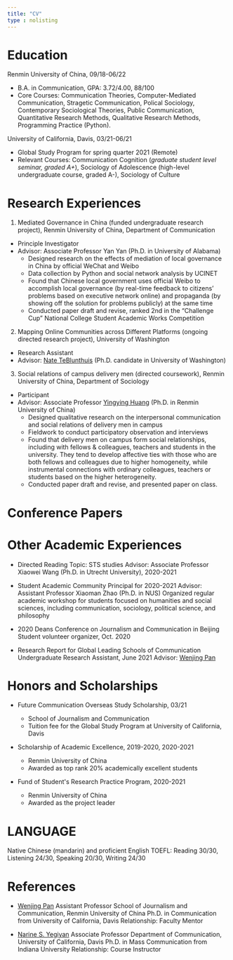 ```yaml
---
title: "CV"
type : nolisting
---
```


# Education

Renmin University of China, 09/18-06/22
- B.A. in Communication, GPA: 3.72/4.00, 88/100
- Core Courses: Communication Theories, Computer-Mediated Communication, Stragetic Communication, Polical Sociology, Contemporary Sociological Theories, Public Communication, Quantitative Research Methods, Qualitative Research Methods, Programming Practice (Python).

University of California, Davis, 03/21-06/21
- Global Study Program for spring quarter 2021 (Remote)
- Relevant Courses: Communication Cognition (*graduate student level seminar, graded A+*), Sociology of Adolescence (high-level undergraduate course, graded A-), Sociology of Culture

# Research Experiences

1. Mediated Governance in China (funded undergraduate research project), Renmin University of China, Department of Communication
- Principle Investigator
- Advisor: Associate Professor Yan Yan (Ph.D. in University of Alabama)
	- Designed research on the effects of mediation of local governance in China by official WeChat and Weibo
	- Data collection by Python and social network analysis by UCINET
	- Found that Chinese local government uses official Weibo to accomplish local governance (by real-time feedback to citizens’ problems based on executive network online) and propaganda (by showing off the solution for problems publicly) at the same time 
	- Conducted paper draft and revise, ranked 2nd in the “Challenge Cup” National College Student Academic Works Competition

2. Mapping Online Communities across Different Platforms (ongoing directed research project), University of Washington
- Research Assistant
- Advisor: [Nate TeBlunthuis](https://teblunthuis.cc) (Ph.D. candidate in University of Washington)

3. Social relations of campus delivery men (directed coursework), Renmin University of China, Department of Sociology
- Participant
- Advisor: Associate Professor [Yingying Huang](http://www.ihss.old.pku.edu.cn/en/article/index.aspx?nodeid=121&page=ContentPage&contentid=59156) (Ph.D. in Renmin University of China)
	- Designed qualitative research on the interpersonal communication and social relations of delivery men in campus
	- Fieldwork to conduct participatory observation and interviews
	- Found that delivery men on campus form social relationships, including with fellows & colleagues, teachers and students in the university. They tend to develop affective ties with those who are both fellows and colleagues due to higher homogeneity, while instrumental connections with ordinary colleagues, teachers or students based on the higher heterogeneity.
	- Conducted paper draft and revise, and presented paper on class.

# Conference Papers

# Other Academic Experiences

- Directed Reading
	Topic: STS studies
	Advisor: Associate Professor Xiaowei Wang (Ph.D. in Utrecht University), 2020-2021

- Student Academic Community
	Principal for 2020-2021
	Advisor: Assistant Professor Xiaoman Zhao (Ph.D. in NUS)
	Organized regular academic workshop for students focused on humanities and social sciences, including communication, sociology, political science, and philosophy

- 2020 Deans Conference on Journalism and Communication in Beijing
	Student volunteer organizer, Oct. 2020

- Research Report for Global Leading Schools of Communication
	Undergraduate Research Assistant, June 2021
	Advisor: [Wenjing Pan](https://www.researchgate.net/profile/Wenjing-Pan-3)

# Honors and Scholarships

- Future Communication Overseas Study Scholarship, 03/21
	- School of Journalism and Communication
	- Tuition fee for the Global Study Program at University of California, Davis

- Scholarship of Academic Excellence, 2019-2020, 2020-2021 
	- Renmin University of China
	- Awarded as top rank 20% academically excellent students

- Fund of Student's Research Practice Program, 2020-2021
	- Renmin University of China
	- Awarded as the project leader 

# LANGUAGE

Native Chinese (mandarin) and proficient English
TOEFL: Reading 30/30, Listening 24/30, Speaking 20/30, Writing 24/30

# References

- [Wenjing Pan](https://www.researchgate.net/profile/Wenjing-Pan-3)
	Assistant Professor
	School of Journalism and Communication, Renmin University of China
	Ph.D. in Communication from University of California, Davis
	Relationship: Faculty Mentor
	
	
- [Narine S. Yegiyan](https://communication.ucdavis.edu/people/nyegiyan)
	Associate Professor
	Department of Communication, University of California, Davis
	Ph.D. in Mass Communication from Indiana University
	Relationship: Course Instructor

